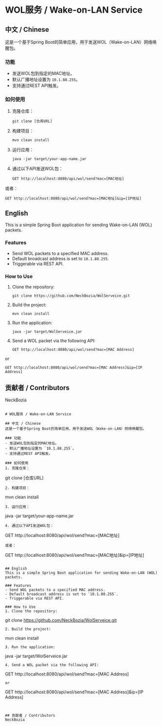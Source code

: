 
# WOL服务 / Wake-on-LAN Service

## 中文 / Chinese
这是一个基于Spring Boot的简单应用，用于发送WOL（Wake-on-LAN）网络唤醒包。

### 功能
- 发送WOL包到指定的MAC地址。
- 默认广播地址设置为 `10.1.88.255`。
- 支持通过REST API触发。

### 如何使用
1. 克隆仓库：
   ```
   git clone [仓库URL]
   ```
2. 构建项目：
   ```
   mvn clean install
   ```
3. 运行应用：
   ```
   java -jar target/your-app-name.jar
   ```
4. 通过以下API发送WOL包：
   ```
   GET http://localhost:8080/api/wol/send?mac=[MAC地址]
   ```
或者：
   ```
   GET http://localhost:8080/api/wol/send?mac=[MAC地址]&ip=[IP地址]
   ```

## English
This is a simple Spring Boot application for sending Wake-on-LAN (WOL) packets.

### Features
- Send WOL packets to a specified MAC address.
- Default broadcast address is set to `10.1.88.255`.
- Triggerable via REST API.

### How to Use
1. Clone the repository:
   ```
   git clone https://github.com/NeckBozia/WolServeice.git
   ```
2. Build the project:
   ```
   mvn clean install
   ```
3. Run the application:
   ```
   java -jar target/WolServeice.jar
   ```
4. Send a WOL packet via the following API:
   ```
   GET http://localhost:8080/api/wol/send?mac=[MAC Address]
   ```
or
   ```
   GET http://localhost:8080/api/wol/send?mac=[MAC Address]&ip=[IP Address]
   ```


## 贡献者 / Contributors
NeckBozia
```

# WOL服务 / Wake-on-LAN Service

## 中文 / Chinese
这是一个基于Spring Boot的简单应用，用于发送WOL（Wake-on-LAN）网络唤醒包。

### 功能
- 发送WOL包到指定的MAC地址。
- 默认广播地址设置为 `10.1.88.255`。
- 支持通过REST API触发。

### 如何使用
1. 克隆仓库：
   ```
   git clone [仓库URL]
   ```
2. 构建项目：
   ```
   mvn clean install
   ```
3. 运行应用：
   ```
   java -jar target/your-app-name.jar
   ```
4. 通过以下API发送WOL包：
   ```
   GET http://localhost:8080/api/wol/send?mac=[MAC地址]
   ```
或者：
   ```
   GET http://localhost:8080/api/wol/send?mac=[MAC地址]&ip=[IP地址]
   ```

## English
This is a simple Spring Boot application for sending Wake-on-LAN (WOL) packets.

### Features
- Send WOL packets to a specified MAC address.
- Default broadcast address is set to `10.1.88.255`.
- Triggerable via REST API.

### How to Use
1. Clone the repository:
   ```
   git clone https://github.com/NeckBozia/WolServeice.git
   ```
2. Build the project:
   ```
   mvn clean install
   ```
3. Run the application:
   ```
   java -jar target/WolServeice.jar
   ```
4. Send a WOL packet via the following API:
   ```
   GET http://localhost:8080/api/wol/send?mac=[MAC Address]
   ```
or
   ```
   GET http://localhost:8080/api/wol/send?mac=[MAC Address]&ip=[IP Address]
   ```


## 贡献者 / Contributors
NeckBozia
```

